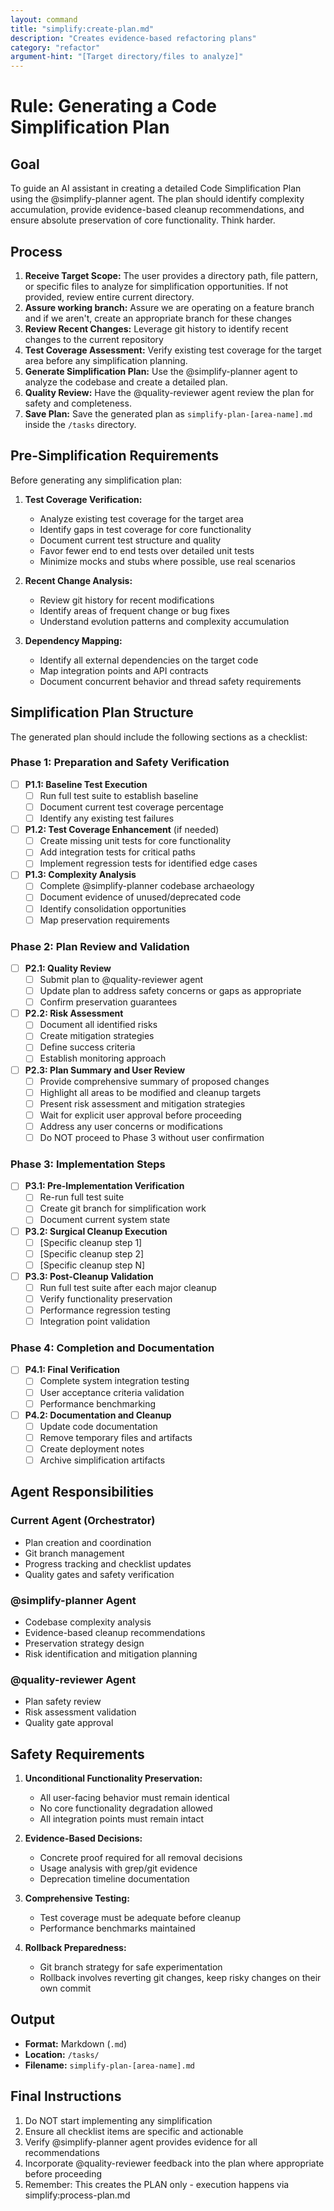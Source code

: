 ```yaml
---
layout: command
title: "simplify:create-plan.md"
description: "Creates evidence-based refactoring plans"
category: "refactor"
argument-hint: "[Target directory/files to analyze]"
---
```


# Rule: Generating a Code Simplification Plan

## Goal

To guide an AI assistant in creating a detailed Code Simplification Plan using the @simplify-planner agent. The plan should identify complexity accumulation, provide evidence-based cleanup recommendations, and ensure absolute preservation of core functionality. Think harder.

## Process

1. **Receive Target Scope:** The user provides a directory path, file pattern, or specific files to analyze for simplification opportunities. If not provided, review entire current directory.
2. **Assure working branch:** Assure we are operating on a feature branch and if we aren't, create an appropriate branch for these changes
3. **Review Recent Changes:** Leverage git history to identify recent changes to the current repository
4. **Test Coverage Assessment:** Verify existing test coverage for the target area before any simplification planning.
5. **Generate Simplification Plan:** Use the @simplify-planner agent to analyze the codebase and create a detailed plan.
6. **Quality Review:** Have the @quality-reviewer agent review the plan for safety and completeness.
7. **Save Plan:** Save the generated plan as `simplify-plan-[area-name].md` inside the `/tasks` directory.

## Pre-Simplification Requirements

Before generating any simplification plan:

1. **Test Coverage Verification:**
   - Analyze existing test coverage for the target area
   - Identify gaps in test coverage for core functionality
   - Document current test structure and quality
   - Favor fewer end to end tests over detailed unit tests
   - Minimize mocks and stubs where possible, use real scenarios

2. **Recent Change Analysis:**
   - Review git history for recent modifications
   - Identify areas of frequent change or bug fixes
   - Understand evolution patterns and complexity accumulation

3. **Dependency Mapping:**
   - Identify all external dependencies on the target code
   - Map integration points and API contracts
   - Document concurrent behavior and thread safety requirements

## Simplification Plan Structure

The generated plan should include the following sections as a checklist:

### Phase 1: Preparation and Safety Verification
- [ ] **P1.1: Baseline Test Execution**
  - [ ] Run full test suite to establish baseline
  - [ ] Document current test coverage percentage
  - [ ] Identify any existing test failures

- [ ] **P1.2: Test Coverage Enhancement** (if needed)
  - [ ] Create missing unit tests for core functionality
  - [ ] Add integration tests for critical paths
  - [ ] Implement regression tests for identified edge cases

- [ ] **P1.3: Complexity Analysis**
  - [ ] Complete @simplify-planner codebase archaeology
  - [ ] Document evidence of unused/deprecated code
  - [ ] Identify consolidation opportunities
  - [ ] Map preservation requirements

### Phase 2: Plan Review and Validation
- [ ] **P2.1: Quality Review**
  - [ ] Submit plan to @quality-reviewer agent
  - [ ] Update plan to address safety concerns or gaps as appropriate
  - [ ] Confirm preservation guarantees

- [ ] **P2.2: Risk Assessment**
  - [ ] Document all identified risks
  - [ ] Create mitigation strategies
  - [ ] Define success criteria
  - [ ] Establish monitoring approach

- [ ] **P2.3: Plan Summary and User Review**
  - [ ] Provide comprehensive summary of proposed changes
  - [ ] Highlight all areas to be modified and cleanup targets
  - [ ] Present risk assessment and mitigation strategies
  - [ ] Wait for explicit user approval before proceeding
  - [ ] Address any user concerns or modifications
  - [ ] Do NOT proceed to Phase 3 without user confirmation

### Phase 3: Implementation Steps
- [ ] **P3.1: Pre-Implementation Verification**
  - [ ] Re-run full test suite
  - [ ] Create git branch for simplification work
  - [ ] Document current system state

- [ ] **P3.2: Surgical Cleanup Execution**
  - [ ] [Specific cleanup step 1]
  - [ ] [Specific cleanup step 2]
  - [ ] [Specific cleanup step N]

- [ ] **P3.3: Post-Cleanup Validation**
  - [ ] Run full test suite after each major cleanup
  - [ ] Verify functionality preservation
  - [ ] Performance regression testing
  - [ ] Integration point validation

### Phase 4: Completion and Documentation
- [ ] **P4.1: Final Verification**
  - [ ] Complete system integration testing
  - [ ] User acceptance criteria validation
  - [ ] Performance benchmarking

- [ ] **P4.2: Documentation and Cleanup**
  - [ ] Update code documentation
  - [ ] Remove temporary files and artifacts
  - [ ] Create deployment notes
  - [ ] Archive simplification artifacts

## Agent Responsibilities

### Current Agent (Orchestrator)
- Plan creation and coordination
- Git branch management
- Progress tracking and checklist updates
- Quality gates and safety verification

### @simplify-planner Agent
- Codebase complexity analysis
- Evidence-based cleanup recommendations
- Preservation strategy design
- Risk identification and mitigation planning

### @quality-reviewer Agent
- Plan safety review
- Risk assessment validation
- Quality gate approval

## Safety Requirements

1. **Unconditional Functionality Preservation:**
   - All user-facing behavior must remain identical
   - No core functionality degradation allowed
   - All integration points must remain intact

2. **Evidence-Based Decisions:**
   - Concrete proof required for all removal decisions
   - Usage analysis with grep/git evidence
   - Deprecation timeline documentation

3. **Comprehensive Testing:**
   - Test coverage must be adequate before cleanup
   - Performance benchmarks maintained

4. **Rollback Preparedness:**
   - Git branch strategy for safe experimentation
   - Rollback involves reverting git changes, keep risky changes on their own commit

## Output

- **Format:** Markdown (`.md`)
- **Location:** `/tasks/`
- **Filename:** `simplify-plan-[area-name].md`

## Final Instructions

1. Do NOT start implementing any simplification
2. Ensure all checklist items are specific and actionable
3. Verify @simplify-planner agent provides evidence for all recommendations
4. Incorporate @quality-reviewer feedback into the plan where appropriate before proceeding
5. Remember: This creates the PLAN only - execution happens via simplify:process-plan.md